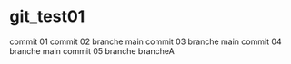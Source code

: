 # git_test01
commit 01
commit 02 branche main
commit 03 branche main
commit 04 branche main
commit 05 branche brancheA